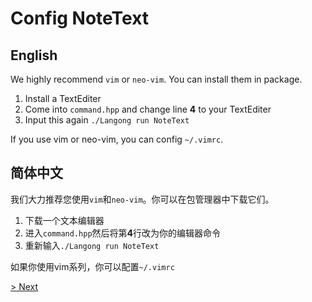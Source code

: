 # Config NoteText

## English

We highly recommend `vim` or `neo-vim`. You can install them in package.

1. Install a TextEditer
2. Come into `command.hpp` and change line **4** to your TextEditer
3. Input this again `./Langong run NoteText`

If you use vim or neo-vim, you can config `~/.vimrc`.

## 简体中文

我们大力推荐您使用`vim`和`neo-vim`。你可以在包管理器中下载它们。

1. 下载一个文本编辑器
2. 进入`command.hpp`然后将第**4**行改为你的编辑器命令
3. 重新输入`./Langong run NoteText`

如果你使用vim系列，你可以配置`~/.vimrc`

[ > Next ](../firstnote/)
